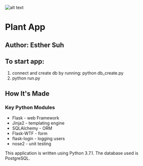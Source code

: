 ![alt text](https://github.com/estherjsuh/plants/static/howitsmade.png)



# Plant App

## Author: Esther Suh



## To start app:
1. connect and create db by running:
    python db_create.py
2. python run.py


## How It's Made
### Key Python Modules
 - Flask - web Framework
 - Jinja2 - templating engine
 - SQLAlchemy - ORM
 - Flask-WTF - form
 - flask-login - logging users
 - nose2 - unit testing

This application is written using Python 3.7.1. The database used is PostgreSQL.
